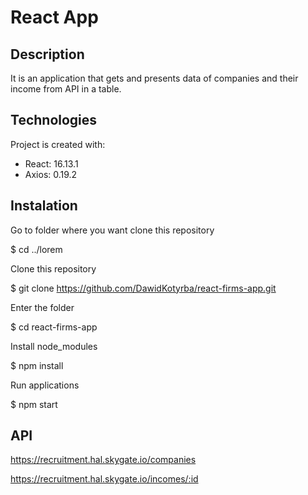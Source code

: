 # React App

## Description

It is an application that gets and presents data of companies and their income from API in a table.

## Technologies
Project is created with:
* React: 16.13.1
* Axios: 0.19.2

## Instalation

Go to folder where you want clone this repository

$ cd ../lorem

Clone this repository

$ git clone https://github.com/DawidKotyrba/react-firms-app.git

Enter the folder

$ cd react-firms-app

Install node_modules

$ npm install

Run applications

$ npm start

## API

https://recruitment.hal.skygate.io/companies

https://recruitment.hal.skygate.io/incomes/:id
